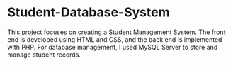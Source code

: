 # Student-Database-System
This project focuses on creating a Student Management System. The front end is developed using HTML and CSS, and the back end is implemented with PHP. For database management, I used MySQL Server to store and manage student records.
